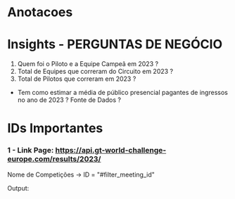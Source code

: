 # Anotacoes

# Insights - PERGUNTAS DE NEGÓCIO

1. Quem foi o Piloto e a Equipe Campeã em 2023 ?
2. Total de Equipes que correram do Circuito em 2023 ?
3. Total de Pilotos que correram em 2023 ?

* Tem como estimar a média de público presencial pagantes de ingressos no ano de 2023 ? Fonte de Dados ?



# IDs Importantes

### 1 - Link Page: https://api.gt-world-challenge-europe.com/results/2023/

Nome de Competições -> ID = "#filter_meeting_id"

Output: 


